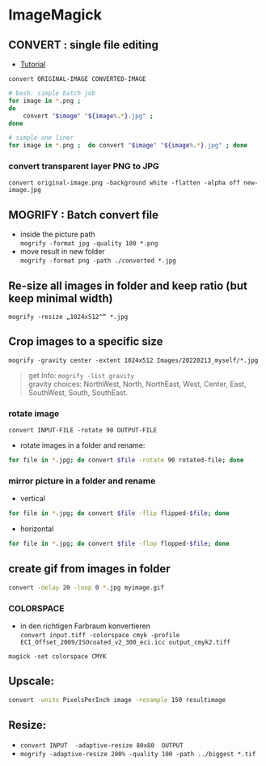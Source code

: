# ImageMagick
## CONVERT : single file editing
- [Tutorial](https://www.opensourcefeed.org/00-convert-png-to-jpg-imagemagick/) 

`convert ORIGINAL-IMAGE CONVERTED-IMAGE`

```bash
# bash: simple batch job
for image in *.png ; 
do 
    convert "$image" "${image%.*}.jpg" ;
done
```
```bash
# simple one liner
for image in *.png ;  do convert "$image" "${image%.*}.jpg" ; done
```
### convert transparent layer PNG to JPG
`convert original-image.png -background white -flatten -alpha off new-image.jpg`



## MOGRIFY :  Batch convert file
- inside the picture path  
`mogrify -format jpg -quality 100 *.png`
- move result in new folder  
`mogrify -format png -path ./converted *.jpg`


## Re-size all images in folder and keep ratio (but keep minimal width)
`mogrify -resize „1024x512^“ *.jpg`

## Crop images to a specific size
`mogrify -gravity center -extent 1024x512 Images/20220213_myself/*.jpg`

> get Info: `mogrify -list gravity`  
> gravity choices: NorthWest, North, NorthEast, West, Center, East, SouthWest, South, SouthEast.

### rotate image
`convert INPUT-FILE -rotate 90 OUTPUT-FILE`
- rotate images in a folder and rename:
```bash
for file in *.jpg; do convert $file -rotate 90 rotated-file; done
```

### mirror picture in a folder and rename
- vertical
```bash
for file in *.jpg; do convert $file -flip flipped-$file; done
```
- horizontal
```bash
for file in *.jpg; do convert $file -flop flopped-$file; done
```

## create gif from images in folder
```bash
convert -delay 20 -loop 0 *.jpg myimage.gif
```



### COLORSPACE
- in den richtigen Farbraum konvertieren    
`convert input.tiff -colorspace cmyk -profile ECI_Offset_2009/ISOcoated_v2_300_eci.icc output_cmyk2.tiff` 

`magick -set colorspace CMYK` 

## Upscale:
```bash
convert -units PixelsPerInch image -resample 150 resultimage
```
## Resize:
- `convert INPUT  -adaptive-resize 80x80  OUTPUT`  
- `mogrify -adaptive-resize 200% -quality 100 -path ../biggest *.tif`

